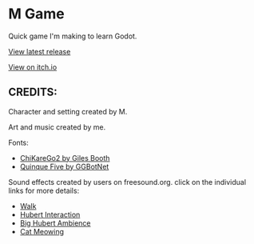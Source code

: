 # M Game
Quick game I'm making to learn Godot.

[View latest release](https://github.com/Theooolone/m-game/releases/latest)

[View on itch.io](https://theooolone.itch.io/m-game)

## CREDITS:

Character and setting created by M.

Art and music created by me.

Fonts:
- [ChiKareGo2 by Giles Booth](https://www.pentacom.jp/pentacom/bitfontmaker2/gallery/?id=3780)
- [Quinque Five by GGBotNet](https://www.fontspace.com/quinque-five-font-f65138)

Sound effects created by users on freesound.org. click on the individual links for more details: 
- [Walk](https://freesound.org/s/393737/)
- [Hubert Interaction](https://freesound.org/s/475733/)
- [Big Hubert Ambience](https://freesound.org/s/195137/)
- [Cat Meowing](https://freesound.org/s/274989/)
